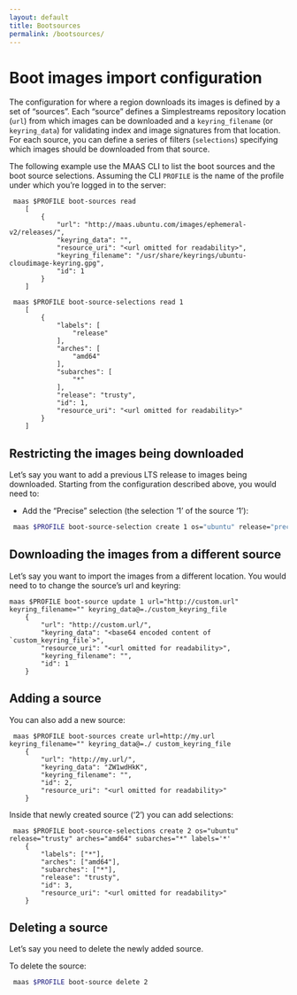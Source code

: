 ```yaml
---
layout: default
title: Bootsources
permalink: /bootsources/
---
```


# Boot images import configuration

The configuration for where a region downloads its images is defined by
a set of “sources”. Each “source” defines a Simplestreams repository
location (`url`) from which images can be downloaded
and a `keyring_filename` (or `keyring_data`) for validating index and image
signatures from that location. For each source, you can define a series
of filters (`selections`) specifying which images should be downloaded from
that source.

The following example use the MAAS CLI to list the boot sources and the
boot source selections. Assuming the CLI `PROFILE`
is the name of the profile under which you’re logged in to the server:

```no-highlight
 maas $PROFILE boot-sources read
    [
        {
            "url": "http://maas.ubuntu.com/images/ephemeral-v2/releases/",
            "keyring_data": "",
            "resource_uri": "<url omitted for readability>",
            "keyring_filename": "/usr/share/keyrings/ubuntu-cloudimage-keyring.gpg",
            "id": 1
        }
    ]

 maas $PROFILE boot-source-selections read 1
    [
        {
            "labels": [
                "release"
            ],
            "arches": [
                "amd64"
            ],
            "subarches": [
                "*"
            ],
            "release": "trusty",
            "id": 1,
            "resource_uri": "<url omitted for readability>"
        }
    ]

```

## Restricting the images being downloaded

Let’s say you want to add a previous LTS release to images being
downloaded. Starting from the configuration described above, you would
need to:

-   Add the “Precise” selection (the selection ‘1’ of the source ‘1’):

```bash
 maas $PROFILE boot-source-selection create 1 os="ubuntu" release="precise" arches="amd64" subarches="*" labels="*"
```

## Downloading the images from a different source

Let’s say you want to import the images from a different location. You
would need to to change the source’s url and keyring:

```no-highlight
maas $PROFILE boot-source update 1 url="http://custom.url" keyring_filename="" keyring_data@=./custom_keyring_file
    {
        "url": "http://custom.url/",
        "keyring_data": "<base64 encoded content of `custom_keyring_file`>",
        "resource_uri": "<url omitted for readability>",
        "keyring_filename": "",
        "id": 1
    }
```

## Adding a source


You can also add a new source:

```no-highlight
 maas $PROFILE boot-sources create url=http://my.url keyring_filename="" keyring_data@=./ custom_keyring_file
    {
        "url": "http://my.url/",
        "keyring_data": "ZW1wdHkK",
        "keyring_filename": "",
        "id": 2,
        "resource_uri": "<url omitted for readability>"
    }
```
Inside that newly created source (‘2’) you can add selections:

```no-highlight
 maas $PROFILE boot-source-selections create 2 os="ubuntu" release="trusty" arches="amd64" subarches="*" labels='*'
    {
        "labels": ["*"],
        "arches": ["amd64"],
        "subarches": ["*"],
        "release": "trusty",
        "id": 3,
        "resource_uri": "<url omitted for readability>"
    }
```

## Deleting a source


Let’s say you need to delete the newly added source.

To delete the source:

```bash
 maas $PROFILE boot-source delete 2
```
